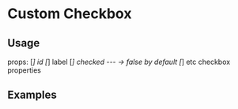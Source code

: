 # Custom Checkbox

## Usage

props:
[_] id
[_] label
[_] checked
--- -> false by default
[_] etc checkbox properties

## Examples

  <Checkbox id='something' label='something' />
  <Checkbox id='something-else' label='something else' checked={true} />
